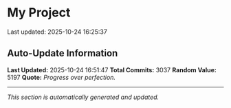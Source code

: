 # My Project


Last updated: 2025-10-24 16:25:37




































































































































































































































































































































































































































































































































































































































































































































































































































































































































































































































































































































































































































































































































































































































































































































































































































































































































































































































































































































































































































































































































































































































































































































































































































































































































































































































































































































































































































































































































































































































































































































































































































































































































































































































































































































































## Auto-Update Information

**Last Updated:** 2025-10-24 16:51:47
**Total Commits:** 3037
**Random Value:** 5197
**Quote:** _Progress over perfection._

---
_This section is automatically generated and updated._